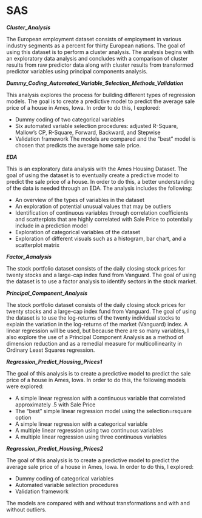# SAS

<b><i> Cluster_Analysis </b></i>

The European employment dataset consists of employment in various industry segments as a percent for thirty European nations. The goal of using this dataset is to perform a cluster analysis. The analysis begins with an exploratory data analysis and concludes with a comparison of cluster results from raw predictor data along with cluster results from transformed predictor variables using principal components analysis.

<b><i> Dummy_Coding_Automated_Variable_Selection_Methods_Validation </b></i>

This analysis explores the process for building different types of regression models. The goal is to create a predictive model to predict the average sale price of a house in Ames, Iowa. In order to do this, I explored:
-	Dummy coding of two categorical variables
-	Six automated variable selection procedures: adjusted R-Square, Mallow’s CP, R-Square, Forward, Backward, and Stepwise
-	Validation framework
The models are compared and the “best” model is chosen that predicts the average home sale price.

<b><i> EDA </b></i>

This is an exploratory data analysis with the Ames Housing Dataset. The goal of using the dataset is to eventually create a predictive model to predict the sale price of a house. In order to do this, a better understanding of the data is needed through an EDA. The analysis includes the following:
-	An overview of the types of variables in the dataset
-	An exploration of potential unusual values that may be outliers
-	Identification of continuous variables through correlation coefficients and scatterplots that are highly correlated with Sale Price to potentially include in a prediction model
-	Exploration of categorical variables of the dataset
-	Exploration of different visuals such as a histogram, bar chart, and a scatterplot matrix 

<b><i> Factor_Aanalysis </b></i>

The stock portfolio dataset consists of the daily closing stock prices for twenty stocks and a large-cap index fund from Vanguard. The goal of using the dataset is to use a factor analysis to identify sectors in the stock market.

<b><i> Principal_Component_Analysis </b></i>

The stock portfolio dataset consists of the daily closing stock prices for twenty stocks and a large-cap index fund from Vanguard. The goal of using the dataset is to use the log-returns of the twenty individual stocks to explain the variation in the log-returns of the market (Vanguard) index. A linear regression will be used, but because there are so many variables, I also explore the use of a Principal Component Analysis as a method of dimension reduction and as a remedial measure for multicollinearity in Ordinary Least Squares regression. 

<b><i> Regression_Predict_Housing_Prices1 </b></i>

The goal of this analysis is to create a predictive model to predict the sale price of a house in Ames, Iowa. In order to do this, the following models were explored:
-	A simple linear regression with a continuous variable that correlated approximately .5 with Sale Price
-	The “best” simple linear regression model using the selection=rsquare option
-	A simple linear regression with a categorical variable
-	A multiple linear regression using two continuous variables 
-	A multiple linear regression using three continuous variables


<b><i> Regression_Predict_Housing_Prices2 </b></i>

The goal of this analysis is to create a predictive model to predict the average sale price of a house in Ames, Iowa. In order to do this, I explored:
-	Dummy coding of categorical variables
-	Automated variable selection procedures
-	Validation framework

The models are compared with and without transformations and with and without outliers.

